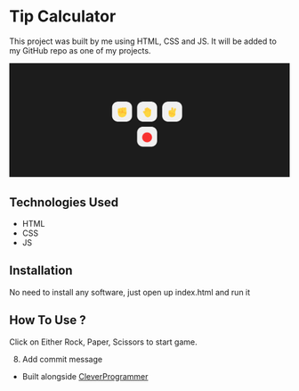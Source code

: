 # Tip Calculator


This project was built by me using HTML, CSS and JS. It will be added to my GitHub repo as one of my projects.


![Rock, Paper, Scissors](rps.png)


## Technologies Used
* HTML
* CSS
* JS


## Installation
No need to install any software, just open up index.html and run it


## How To Use ?
Click on Either Rock, Paper, Scissors to start game.


8. Add commit message
- Built alongside [CleverProgrammer](https://www.youtube.com/watch?v=lI1ae4REbFM&t=22368s)